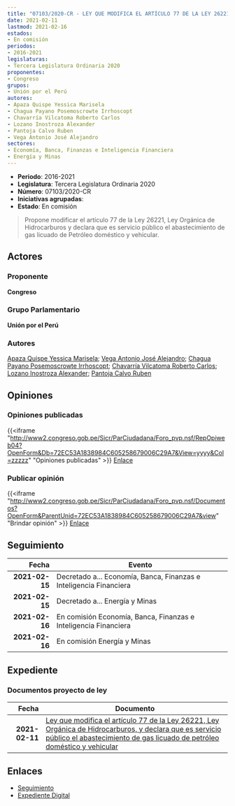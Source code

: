 ```yaml
---
title: "07103/2020-CR - LEY QUE MODIFICA EL ARTÍCULO 77 DE LA LEY 26221, LEY ORGÁNICA DE HIDROCARBUROS, Y DECLARA QUE ES SERVICIO PÚBLICO EL ABASTECIMIENTO DE GAS LICUADO DE PETRÓLEO DOMÉSTICO Y VEHICULAR"
date: 2021-02-11
lastmod: 2021-02-16
estados:
- En comisión
periodos:
- 2016-2021
legislaturas:
- Tercera Legislatura Ordinaria 2020
proponentes:
- Congreso
grupos:
- Unión por el Perú
autores:
- Apaza Quispe Yessica Marisela
- Chagua Payano Posemoscrowte Irrhoscopt
- Chavarría Vilcatoma Roberto Carlos
- Lozano Inostroza Alexander
- Pantoja Calvo Ruben
- Vega Antonio José Alejandro
sectores:
- Economía, Banca, Finanzas e Inteligencia Financiera
- Energía y Minas
---
```

- **Periodo**: 2016-2021
- **Legislatura**: Tercera Legislatura Ordinaria 2020
- **Número**: 07103/2020-CR
- **Iniciativas agrupadas**: 
- **Estado**: En comisión

> Propone modificar el artículo 77 de la Ley 26221, Ley Orgánica de Hidrocarburos y declara que es servicio público el abastecimiento de gas licuado de Petróleo doméstico y vehicular.


## Actores

### Proponente

**Congreso**

### Grupo Parlamentario

**Unión por el Perú**

### Autores

[Apaza Quispe Yessica Marisela](mailto:mailto:yapaza@congreso.gob.pe); [Vega Antonio José Alejandro](mailto:mailto:jvegaa@congreso.gob.pe); [Chagua Payano Posemoscrowte Irrhoscopt](mailto:mailto:pchagua@congreso.gob.pe); [Chavarría Vilcatoma Roberto Carlos](mailto:mailto:rchavarria@congreso.gob.pe); [Lozano Inostroza Alexander](mailto:mailto:alozano@congreso.gob.pe); [Pantoja Calvo Ruben](mailto:mailto:rpantoja@congreso.gob.pe)

## Opiniones

### Opiniones publicadas

{{<iframe "http://www2.congreso.gob.pe/Sicr/ParCiudadana/Foro_pvp.nsf/RepOpiweb04?OpenForm&Db=72EC53A1838984C605258679006C29A7&View=yyyy&Col=zzzzz" "Opiniones publicadas" >}}
[Enlace](http://www2.congreso.gob.pe/Sicr/ParCiudadana/Foro_pvp.nsf/RepOpiweb04?OpenForm&Db=72EC53A1838984C605258679006C29A7&View=yyyy&Col=zzzzz)

### Publicar opinión

{{<iframe "http://www2.congreso.gob.pe/Sicr/ParCiudadana/Foro_pvp.nsf/Documentos?OpenForm&ParentUnid=72EC53A1838984C605258679006C29A7&view" "Brindar opinión" >}}
[Enlace](http://www2.congreso.gob.pe/Sicr/ParCiudadana/Foro_pvp.nsf/Documentos?OpenForm&ParentUnid=72EC53A1838984C605258679006C29A7&view)


## Seguimiento

| Fecha | Evento |
|------:|--------|
| **2021-02-15** | Decretado a... Economía, Banca, Finanzas e Inteligencia Financiera |
| **2021-02-15** | Decretado a... Energía y Minas |
| **2021-02-16** | En comisión Economía, Banca, Finanzas e Inteligencia Financiera |
| **2021-02-16** | En comisión Energía y Minas |

## Expediente

### Documentos proyecto de ley

| Fecha | Documento |
|------:|-----------|
| **2021-02-11** | [Ley que modifica el artículo 77 de la Ley 26221, Ley Orgánica de Hidrocarburos, y declara que es servicio público el abastecimiento de gas licuado de petróleo doméstico y vehicular](http://www.leyes.congreso.gob.pe/Documentos/2016_2021/Proyectos_de_Ley_y_de_Resoluciones_Legislativas/PL07103-20210211.pdf) |

## Enlaces

- [Seguimiento](http://www2.congreso.gob.pe/Sicr/TraDocEstProc/CLProLey2016.nsf/f7fff46988ca05b1052578e100829cc7/6033819765568178052586790078290e?OpenDocument)
- [Expediente Digital](http://www2.congreso.gob.pe/Sicr/TraDocEstProc/Expvirt_2011.nsf/visbusqptramdoc1621/07103?opendocument)

